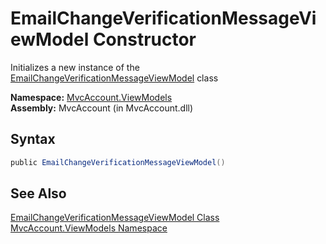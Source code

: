 EmailChangeVerificationMessageViewModel Constructor
===================================================
Initializes a new instance of the [EmailChangeVerificationMessageViewModel][1] class

**Namespace:** [MvcAccount.ViewModels][2]  
**Assembly:** MvcAccount (in MvcAccount.dll)

Syntax
------

```csharp
public EmailChangeVerificationMessageViewModel()
```


See Also
--------
[EmailChangeVerificationMessageViewModel Class][1]  
[MvcAccount.ViewModels Namespace][2]  

[1]: README.md
[2]: ../README.md
